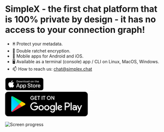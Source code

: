 # SimpleX - the first chat platform that is 100% private by design - it has no access to your connection graph!

- 🖲 Protect your metadata.
- 🔐 Double ratchet encryption.
- 📱 Mobile apps for Android and iOS.
- 🖥 Available as a terminal (console) app / CLI on Linux, MacOS, Windows.
- 📫 How to reach us: chat@simplex.chat

[<img src="./images/apple_store.svg" alt="iOS app" height="42">](https://apps.apple.com/us/app/simplex-chat/id1605771084)
![ ](./images/gap.svg)
[![Android app](./images/google_play.svg)](https://play.google.com/store/apps/details?id=chat.simplex.app)

![Screen progress](https://github.com/simplex-chat/.github/blob/master/profile/images/screen-progress.webp)